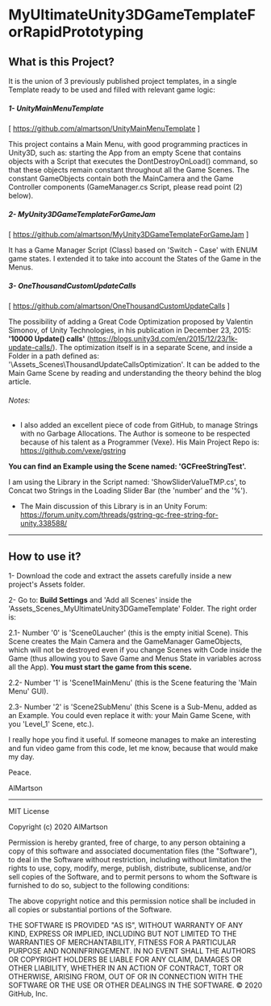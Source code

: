 # MyUltimateUnity3DGameTemplateForRapidPrototyping
## What is this Project?

It is the union of 3 previously published project templates, in a single Template ready to be used and filled with relevant game logic:


##### 1- UnityMainMenuTemplate 
[ https://github.com/almartson/UnityMainMenuTemplate ]

This project contains a Main Menu, with good programming practices in Unity3D, such as: starting the App from an empty Scene that contains objects with a Script that executes the DontDestroyOnLoad() command, so that these objects remain constant throughout all the Game Scenes. The constant GameObjects contain both the MainCamera and the Game Controller components (GameManager.cs Script, please read point (2) below).


#####  2- MyUnity3DGameTemplateForGameJam 
[ https://github.com/almartson/MyUnity3DGameTemplateForGameJam ]

It has a Game Manager Script (Class) based on 'Switch - Case' with ENUM game states. I extended it to take into account the States of the Game in the Menus.


#####  3- OneThousandCustomUpdateCalls
[ https://github.com/almartson/OneThousandCustomUpdateCalls ]

The possibility of adding a Great Code Optimization proposed by Valentin Simonov, of Unity Technologies, in his publication in December 23, 2015: <strong>'10000 Update() calls'</strong> (https://blogs.unity3d.com/en/2015/12/23/1k-update-calls/). The optimization itself is in a separate Scene, and inside a Folder in a path defined as: '\Assets\_Scenes\ThousandUpdateCallsOptimization'. It can be added to the Main Game Scene by reading and understanding the theory behind the blog article.


###### Notes:

* I also added an excellent piece of code from GitHub, to manage Strings with no Garbage Allocations. The Author is someone to be respected because of his talent as a Programmer (Vexe). His Main Project Repo is: https://github.com/vexe/gstring

<strong>You can find an Example using the Scene named: 'GCFreeStringTest'.</strong>

I am using the Library in the Script named: 'ShowSliderValueTMP.cs', to Concat two Strings in the Loading Slider Bar (the 'number' and the '%').

* The Main discussion of this Library is in an Unity Forum: https://forum.unity.com/threads/gstring-gc-free-string-for-unity.338588/

********************************

## How to use it?

1- Download the code and extract the assets carefully inside a new project's Assets folder.

2- Go to: <strong>Build Settings</strong> and 'Add all Scenes' inside the 'Assets\_Scenes\_MyUltimateUnity3DGameTemplate' Folder. The right order is: 

  2.1- Number '0' is 'Scene0Laucher' (this is the empty initial Scene). This Scene creates the Main Camera and the GameManager GameObjects, which will not be destroyed even if you change Scenes with Code inside the Game (thus allowing you to Save Game and Menus State in variables across all the App). <strong>You must start the game from this scene.</strong>

  2.2- Number '1' is 'Scene1MainMenu' (this is the Scene featuring the 'Main Menu' GUI).

  2.3- Number '2' is 'Scene2SubMenu' (this Scene is a Sub-Menu, added as an Example. You could even replace it with: your Main Game Scene, with you 'Level_1' Scene, etc.).


I really hope you find it useful.
If someone manages to make an interesting and fun video game from this code, let me know, because that would make my day.

Peace.

AlMartson


********************************

MIT License

Copyright (c) 2020 AlMartson

Permission is hereby granted, free of charge, to any person obtaining a copy
of this software and associated documentation files (the "Software"), to deal
in the Software without restriction, including without limitation the rights
to use, copy, modify, merge, publish, distribute, sublicense, and/or sell
copies of the Software, and to permit persons to whom the Software is
furnished to do so, subject to the following conditions:

The above copyright notice and this permission notice shall be included in all
copies or substantial portions of the Software.

THE SOFTWARE IS PROVIDED "AS IS", WITHOUT WARRANTY OF ANY KIND, EXPRESS OR
IMPLIED, INCLUDING BUT NOT LIMITED TO THE WARRANTIES OF MERCHANTABILITY,
FITNESS FOR A PARTICULAR PURPOSE AND NONINFRINGEMENT. IN NO EVENT SHALL THE
AUTHORS OR COPYRIGHT HOLDERS BE LIABLE FOR ANY CLAIM, DAMAGES OR OTHER
LIABILITY, WHETHER IN AN ACTION OF CONTRACT, TORT OR OTHERWISE, ARISING FROM,
OUT OF OR IN CONNECTION WITH THE SOFTWARE OR THE USE OR OTHER DEALINGS IN THE
SOFTWARE.
© 2020 GitHub, Inc.

